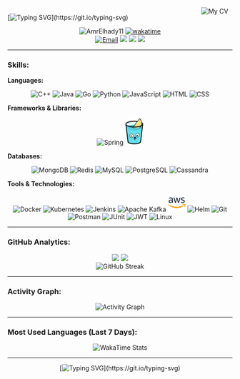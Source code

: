 <a href="https://drive.google.com/file/d/1ob89XUyLZ4vo5GeZwew6KkRpCSs6Vsqc/view?usp=sharing" target="_blank">
  <img align="right" src="https://drive.google.com/uc?export=view&id=1-WgeTjO2S2YIvzAfpT_os4Knk6oWZyCn" alt="My CV" width="70">
</a>



[![Typing SVG](https://readme-typing-svg.demolab.com?font=Fira+Code&pause=1000&color=22BB33&width=750&lines=Hi%2C+I+am+Amr+Mahmoud+Elhady;💼+I’m+a+Backend+Developer+interested+in+Spring+%26+Microservices;🌐+Check+my+projects+on+GitHub;📫+Reach+me+on+amr.mahmoud.hady@gmail.com;🚀+Keep+learning+and+building!)](https://git.io/typing-svg)

<p align="center">
   <img src="https://komarev.com/ghpvc/?username=AmrElhady11&label=Profile%20views&color=0e75b6&style=flat" alt="AmrElhady11" />
 
 <a href="https://wakatime.com/@1904ebd8-d22d-4b1b-902a-864ce9024d0e">
  <img src="https://wakatime.com/badge/user/1904ebd8-d22d-4b1b-902a-864ce9024d0e.svg?style=flat" alt="wakatime">
</a>
<br>
   <a href="mailto:amr.mahmoud.hady@gmail.com"><img alt="Email" src="https://img.shields.io/badge/amr.mahmoud.hady@gmail.com-D14836?style=flat-square&logo=gmail&logoColor=white"></a>
   <a href="https://www.linkedin.com/in/amr-mahmoud-elhady"><img src="https://img.shields.io/badge/linkedin-%230177B5?style=flat&logo=linkedin&logoColor=white"/></a>
   <a href="https://t.me/AmrMelhady"><img src="https://img.shields.io/badge/telegram-black?style=flat&logo=telegram&logoColor=white"/></a>
   <a href="https://www.facebook.com/amr.elhady.11"><img src="https://img.shields.io/badge/facebook-blue?style=flat&logo=facebook&logoColor=white"/></a>
</p>

---
<!--
###  Currently Reading:
- [Spring in Action](https://www.manning.com/books/spring-in-action-fifth-edition)
- [Java In Use](https://www.javainuse.com/)

---

###  Interests:
- Microservices Architecture
- Apache Kafka
- System Design
-
---
-->
###  Skills:

**Languages:**
<p align="center">
  <img src="https://cdn.jsdelivr.net/gh/devicons/devicon/icons/cplusplus/cplusplus-original.svg" height="40" width="40" alt="C++" title="C++"/>
  <img src="https://cdn.jsdelivr.net/gh/devicons/devicon/icons/java/java-original.svg" height="40" width="40" alt="Java" title="Java"/>
  <img src="https://cdn.jsdelivr.net/gh/devicons/devicon/icons/go/go-original.svg" height="40" width="40" alt="Go" title="Go"/>
  <img src="https://cdn.jsdelivr.net/gh/devicons/devicon/icons/python/python-original.svg" height="50" alt="Python" title="Python"/>
  <img src="https://cdn.jsdelivr.net/gh/devicons/devicon/icons/javascript/javascript-original.svg" height="40" width="40" alt="JavaScript" title="JavaScript"/>
  <img src="https://cdn.jsdelivr.net/gh/devicons/devicon/icons/html5/html5-original.svg" height="40" width="40" alt="HTML" title="HTML"/>
  <img src="https://cdn.jsdelivr.net/gh/devicons/devicon/icons/css3/css3-original.svg" height="40" width="40" alt="CSS" title="CSS"/>
</p>

**Frameworks & Libraries:**
<p align="center">
  <img src="https://cdn.jsdelivr.net/gh/devicons/devicon/icons/spring/spring-original.svg" height="40" width="40" alt="Spring" title="Spring"/>
 <img 
  src="https://raw.githubusercontent.com/gin-gonic/logo/master/color.png" height="60" width="40" alt="Gin" title="Gin Framework"/>





**Databases:**
<p align="center">
  <img src="https://cdn.jsdelivr.net/gh/devicons/devicon/icons/mongodb/mongodb-original.svg" height="50" alt="MongoDB" title="MongoDB"/>
  <img src="https://cdn.jsdelivr.net/gh/devicons/devicon/icons/redis/redis-original.svg" height="50" alt="Redis" title="Redis"/>
  <img src="https://cdn.jsdelivr.net/gh/devicons/devicon/icons/mysql/mysql-original.svg" height="50" alt="MySQL" title="MySQL"/>
  <img src="https://cdn.jsdelivr.net/gh/devicons/devicon/icons/postgresql/postgresql-original.svg" height="50" alt="PostgreSQL" title="PostgreSQL"/>
  <img src="https://cdn.worldvectorlogo.com/logos/cassandra.svg" height="50" alt="Cassandra" title="Cassandra"/>
</p>

**Tools & Technologies:**
<p align="center">
  <img src="https://cdn.jsdelivr.net/gh/devicons/devicon/icons/docker/docker-original.svg" height="40" width="40" alt="Docker" title="Docker"/>
  <img src="https://cdn.jsdelivr.net/gh/devicons/devicon/icons/kubernetes/kubernetes-plain.svg" height="40" width="40" alt="Kubernetes" title="Kubernetes"/>
  <img src="https://cdn.jsdelivr.net/gh/devicons/devicon/icons/jenkins/jenkins-original.svg" height="40" width="40" alt="Jenkins" title="Jenkins"/>
  <img src="https://cdn.jsdelivr.net/gh/devicons/devicon/icons/apache/apache-original.svg" height="40" width="40" alt="Apache Kafka" title="Apache Kafka"/>
  <img src="https://raw.githubusercontent.com/devicons/devicon/master/icons/amazonwebservices/amazonwebservices-original-wordmark.svg" height="40" width="40" alt="AWS" title="AWS"/>
  <img src="https://helm.sh/img/helm.svg" height="40" width="40" alt="Helm" title="Helm"/>
  <img src="https://cdn.jsdelivr.net/gh/devicons/devicon/icons/git/git-original.svg" height="40" width="40" alt="Git" title="Git"/>
  <img src="https://www.svgrepo.com/show/354202/postman-icon.svg" height="40" width="40" alt="Postman" title="Postman"/>
  <img src="https://upload.wikimedia.org/wikipedia/commons/5/59/JUnit_5_Banner.png" height="40" alt="JUnit" title="JUnit 5"/>
  <img src="https://jwt.io/img/pic_logo.svg" height="40" alt="JWT" title="JWT"/>
  <img src="https://cdn.jsdelivr.net/gh/devicons/devicon/icons/linux/linux-original.svg" height="50" alt="Linux" title="Linux"/>
</p>


---

###  GitHub Analytics:

<div align="center">
  <img height="180em" src="https://github-readme-stats.vercel.app/api?username=AmrElhady11&show_icons=true&theme=tokyonight&include_all_commits=true&count_private=true&hide_border=true"/>
  <img height="180em" src="https://github-readme-stats.vercel.app/api/top-langs/?username=AmrElhady11&layout=compact&langs_count=8&theme=tokyonight&hide_border=true"/>
</div>

<div align="center">
  <img src="https://github-readme-streak-stats.herokuapp.com/?user=AmrElhady11&theme=tokyonight&hide_border=true" alt="GitHub Streak"/>
</div>

---

###  Activity Graph:
<div align="center">
  <img src="https://github-readme-activity-graph.vercel.app/graph?username=AmrElhady11&theme=tokyo-night&hide_border=true&area=true" alt="Activity Graph"/>
</div>

---

###  Most Used Languages (Last 7 Days):
<div align="center">
  <img src="https://github-readme-stats.vercel.app/api/wakatime?username=amrElhady&theme=tokyonight&hide_border=true&layout=compact" alt="WakaTime Stats"/>
</div>

---
<!--
<div align="center">
  <img src="https://quotes-github-readme.vercel.app/api?type=horizontal&theme=tokyonight" alt="Random Dev Quote"/>
</div>

---
-->

<div align="center">
  
  [![Typing SVG](https://readme-typing-svg.demolab.com?font=Fira+Code&pause=1000&color=22BB33&width=750&lines=Thanks+for+visiting+my+Profile;+Feel+free+to+reach+out+to+me;+Keep+moving+forward!)](https://git.io/typing-svg)
 
  
</div>


